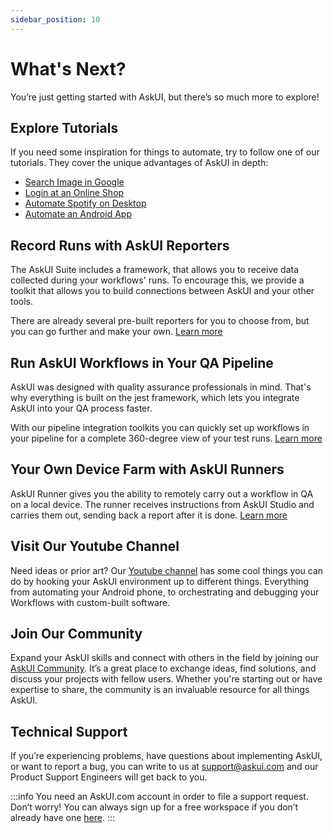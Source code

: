 ```yaml
---
sidebar_position: 10
---
```


# What's Next?
You’re just getting started with AskUI, but there’s so much more to explore!

## Explore Tutorials
If you need some inspiration for things to automate, try to follow one of our tutorials. They cover the unique advantages of AskUI in depth:
* [Search Image in Google](../06-Tutorials/google-cat-search.md)
* [Login at an Online Shop](../06-Tutorials/shop-demo.md)
* [Automate Spotify on Desktop](../06-Tutorials/spotify-tutorial.md)
* [Automate an Android App](../06-Tutorials/android-search-in-browser.md)

## Record Runs with AskUI Reporters
The AskUI Suite includes a framework, that allows you to receive data collected during your workflows' runs. To encourage this, we provide a toolkit that allows you to build connections between AskUI and your other tools.

There are already several pre-built reporters for you to choose from, but you can go further and make your own.
[Learn more](https://docs.askui.com/docs/next/general/Integrations/reporting)

## Run AskUI Workflows in Your QA Pipeline
AskUI was designed with quality assurance professionals in mind. That's why everything is built on the jest framework, which lets you integrate AskUI into your QA process faster.

With our pipeline integration toolkits you can quickly set up workflows in your pipeline for a complete 360-degree view of your test runs.
[Learn more](https://docs.askui.com/docs/next/general/Integrations/continuous-integration)

## Your Own Device Farm with AskUI Runners
AskUI Runner gives you the ability to remotely carry out a workflow in QA on a local device. The runner receives instructions from AskUI Studio and carries them out, sending back a report after it is done.
[Learn more](https://docs.askui.com/docs/next/general/Components/AskUI-Runner)

## Visit Our Youtube Channel
Need ideas or prior art? Our [Youtube channel](https://www.youtube.com/@askui4398) has some cool things you can do by hooking your AskUI environment up to different things. Everything from automating your Android phone, to orchestrating and debugging your Workflows with custom-built software.

## Join Our Community
Expand your AskUI skills and connect with others in the field by joining our [AskUI Community](https://app.outverse.com/askui/community/home). It’s a great place to exchange ideas, find solutions, and discuss your projects with fellow users. Whether you're starting out or have expertise to share, the community is an invaluable resource for all things AskUI.

## Technical Support
If you’re experiencing problems, have questions about implementing AskUI, or want to report a bug, you can write to us at [support@askui.com](mailto:support@askui.com) and our Product Support Engineers will get back to you.

:::info
You need an AskUI.com account in order to file a support request. Don’t worry! You can always sign up for a free workspace if you don’t already have one [here](https://xa5a040gvfz.typeform.com/to/IHdr0qY5).
:::